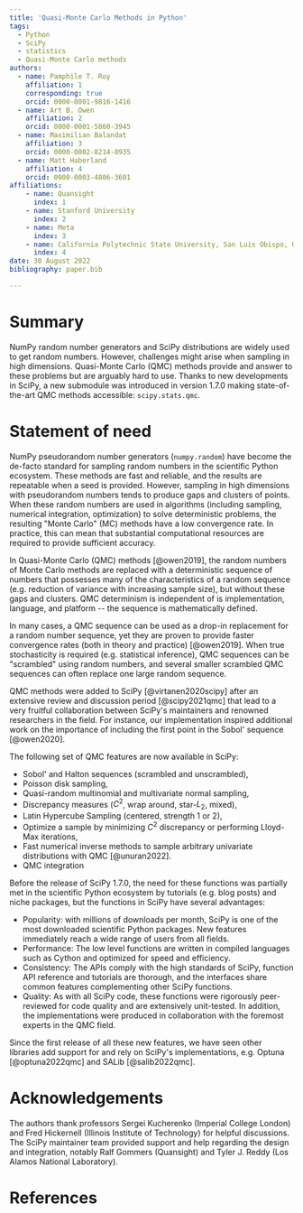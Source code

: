 ```yaml
---
title: 'Quasi-Monte Carlo Methods in Python'
tags:
  - Python
  - SciPy
  - statistics
  - Quasi-Monte Carlo methods
authors:
  - name: Pamphile T. Roy
    affiliation: 1
    corresponding: true
    orcid: 0000-0001-9816-1416
  - name: Art B. Owen
    affiliation: 2
    orcid: 0000-0001-5860-3945
  - name: Maximilian Balandat
    affiliation: 3
    orcid: 0000-0002-8214-8935
  - name: Matt Haberland
    affiliation: 4
    orcid: 0000-0003-4806-3601
affiliations:
    - name: Quansight
      index: 1
    - name: Stanford University
      index: 2
    - name: Meta
      index: 3
    - name: California Polytechnic State University, San Luis Obispo, USA
      index: 4
date: 30 August 2022
bibliography: paper.bib

---
```


# Summary

NumPy random number generators and SciPy distributions are widely used to get
random numbers. However, challenges might arise when sampling in high
dimensions. Quasi-Monte Carlo (QMC) methods provide and answer to these
problems but are arguably hard to use. Thanks to new developments in SciPy,
a new submodule was introduced in version 1.7.0 making state-of-the-art QMC
methods accessible: `scipy.stats.qmc`.

# Statement of need

NumPy pseudorandom number generators (`numpy.random`) have become the de-facto
standard for sampling random numbers in the scientific Python ecosystem.
These methods are fast and reliable, and the results are repeatable when a
seed is provided. However, sampling in high dimensions with pseudorandom numbers tends to produce
gaps and clusters of points. When these random numbers are used in algorithms
(including sampling, numerical integration, optimization)
to solve deterministic problems, the resulting "Monte Carlo" (MC) methods have a low
convergence rate. In practice, this can mean that substantial computational
resources are required to provide sufficient accuracy.

In Quasi-Monte Carlo (QMC) methods [@owen2019], the random numbers of Monte
Carlo methods are replaced with a deterministic sequence of numbers that
possesses many of the characteristics of a random sequence
(e.g. reduction of variance with increasing sample size), but without these gaps
and clusters. QMC determinism is independent of is implementation,
language, and platform -- the sequence is mathematically defined. 

In many cases, a QMC sequence can be used as a drop-in
replacement for a random number sequence, yet they are proven to provide faster
convergence rates (both in theory and practice) [@owen2019].
When true stochasticity is required (e.g. statistical
inference), QMC sequences can be "scrambled" using random numbers, and several smaller scrambled QMC sequences can often replace one large random sequence.

QMC methods were added to SciPy [@virtanen2020scipy] after an extensive review
and discussion period [@scipy2021qmc] that lead to a very fruitful collaboration
between SciPy's maintainers and renowned researchers in the field.
For instance, our implementation inspired additional work on the importance
of including the first point in the Sobol' sequence [@owen2020].

The following set of QMC features are now available in SciPy:

- Sobol' and Halton sequences (scrambled and unscrambled),
- Poisson disk sampling,
- Quasi-random multinomial and multivariate normal sampling,
- Discrepancy measures ($C^2$, wrap around, star-$L_2$, mixed),
- Latin Hypercube Sampling (centered, strength 1 or 2),
- Optimize a sample by minimizing $C^2$ discrepancy or performing Lloyd-Max
  iterations,
- Fast numerical inverse methods to sample arbitrary univariate distributions with QMC [@unuran2022].
- QMC integration

Before the release of SciPy 1.7.0, the need for these functions was partially
met in the scientific Python ecosystem by tutorials (e.g. blog posts)
and niche packages, but the functions in SciPy have several advantages:

- Popularity: with millions of downloads per month, SciPy is one of
  the most downloaded scientific Python packages. New features immediately
  reach a wide range of users from all fields.
- Performance: The low level functions are written in compiled languages such
  as Cython and optimized for speed and efficiency.
- Consistency: The APIs comply with the high standards of SciPy, function API
  reference and tutorials are thorough, and the interfaces share common
  features complementing other SciPy functions.
- Quality: As with all SciPy code, these functions were rigorously
  peer-reviewed for code quality and are extensively unit-tested. In addition,
  the implementations were produced in collaboration with the foremost experts
  in the QMC field.

Since the first release of all these new features, we have seen other libraries
add support for and rely on SciPy's implementations,
e.g. Optuna [@optuna2022qmc] and SALib [@salib2022qmc].

# Acknowledgements

The authors thank professors Sergei Kucherenko (Imperial College London) and
Fred Hickernell (Illinois Institute of Technology) for helpful discussions.
The SciPy maintainer team provided support and help regarding the design and
integration, notably Ralf Gommers (Quansight) and
Tyler J. Reddy (Los Alamos National Laboratory).

# References